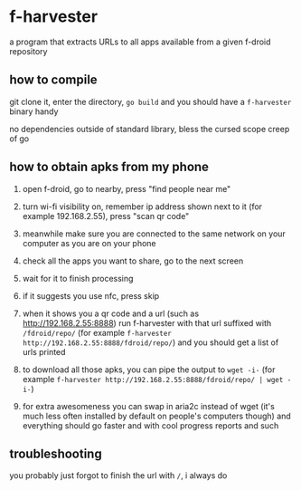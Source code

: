 # f-harvester

a program that extracts URLs to all apps available from a given f-droid repository

## how to compile

git clone it, enter the directory, `go build` and you should have a `f-harvester` binary handy

no dependencies outside of standard library, bless the cursed scope creep of go

## how to obtain apks from my phone

1. open f-droid, go to nearby, press "find people near me"

2. turn wi-fi visibility on, remember ip address shown next to it (for example 192.168.2.55), press "scan qr code"

3. meanwhile make sure you are connected to the same network on your computer as you are on your phone

4. check all the apps you want to share, go to the next screen

5. wait for it to finish processing

6. if it suggests you use nfc, press skip

7. when it shows you a qr code and a url (such as http://192.168.2.55:8888) run f-harvester with that url suffixed with `/fdroid/repo/` (for example `f-harvester http://192.168.2.55:8888/fdroid/repo/`) and you should get a list of urls printed

8. to download all those apks, you can pipe the output to `wget -i-` (for example `f-harvester http://192.168.2.55:8888/fdroid/repo/ | wget -i-`)

9. for extra awesomeness you can swap in aria2c instead of wget (it's much less often installed by default on people's computers though) and everything should go faster and with cool progress reports and such

## troubleshooting

you probably just forgot to finish the url with `/`, i always do
